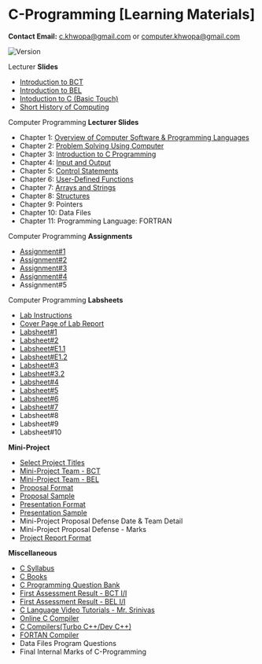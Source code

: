 # C-Programming [Learning Materials]

**Contact Email:** c.khwopa@gmail.com or computer.khwopa@gmail.com

 ![Version](https://img.shields.io/badge/version-2.0-blue.svg)

Lecturer **Slides**
- [Introduction to BCT](https://github.com/KCE/C/blob/master/BCT_Computer_Engineering.pdf)
- [Introduction to BEL](https://github.com/KCE/C/blob/master/BEL_Electrical_Engineering.pdf)
- [Intoduction to C (Basic Touch)](https://github.com/KCE/C/blob/master/Introduction_to_C_Programming.pdf)
- [Short History of Computing](https://github.com/KCE/C/blob/master/Short_History_of_Computing.pdf)

Computer Programming **Lecturer Slides**
- Chapter 1: [Overview of Computer Software & Programming Languages](https://github.com/KCE/C/blob/master/Ch1_Overview_of_Computer_Software_and_Programming_Language.pdf)
- Chapter 2: [Problem Solving Using Computer](https://github.com/KCE/C/blob/master/Ch2_Problem_Solving_Using_Computer.pdf)
- Chapter 3: [Introduction to C Programming](https://github.com/KCE/C/blob/master/Ch3_Introduction_to_C_Programming.pdf)
- Chapter 4: [Input and Output](https://github.com/KCE/C/blob/master/Ch4_Input_and_Output.pdf)
- Chapter 5: [Control Statements](https://github.com/KCE/C/blob/master/Ch5_Control_Statements.pdf)
- Chapter 6: [User-Defined Functions](https://github.com/KCE/C/blob/master/Ch6_User_Defined_Functions.pdf)
- Chapter 7: [Arrays and Strings](https://github.com/KCE/C/blob/master/Ch7_Arrays_and_Strings.pdf)
- Chapter 8: [Structures](https://github.com/KCE/C/blob/master/Ch8_Structures.pdf)
- Chapter 9: Pointers
- Chapter 10: Data Files
- Chapter 11: Programming Language: FORTRAN

Computer Programming **Assignments**
- [Assignment#1](https://github.com/KCE/C/blob/master/Assignment_1.pdf)
- [Assignment#2](https://github.com/KCE/C/blob/master/Assignment_2.pdf)
- [Assignment#3](https://github.com/KCE/C/blob/master/Assignment_3.pdf)
- [Assignment#4](https://github.com/KCE/C/blob/master/Assignment_4.pdf)
- Assignment#5

Computer Programming **Labsheets**
- [Lab Instructions](https://github.com/KCE/C/blob/master/Lab_Instructions.pdf)
- [Cover Page of Lab Report](https://github.com/KCE/C/blob/master/Cover_Page_of_Lab_Report.pdf)
- [Labsheet#1](https://github.com/KCE/C/blob/master/Labsheet_1.pdf)
- [Labsheet#2](https://github.com/KCE/C/blob/master/Labsheet_2.pdf)
- [Labsheet#E1.1](https://github.com/KCE/C/blob/master/Labsheet_E1.1.pdf)
- [Labsheet#E1.2](https://github.com/KCE/C/blob/master/Labsheet_E1.2.pdf)
- [Labsheet#3](https://github.com/KCE/C/blob/master/Labsheet_3.pdf)
- [Labsheet#3.2](https://github.com/KCE/C/blob/master/Labsheet_3.2.pdf)
- [Labsheet#4](https://github.com/KCE/C/blob/master/Labsheet_4.pdf)
- [Labsheet#5](https://github.com/KCE/C/blob/master/Labsheet_5.pdf)
- [Labsheet#6](https://github.com/KCE/C/blob/master/Labsheet_6.pdf)
- [Labsheet#7](https://github.com/KCE/C/blob/master/Labsheet_7.pdf)
- Labsheet#8
- Labsheet#9
- Labsheet#10

**Mini-Project**
- [Select Project Titles](https://github.com/KCE/C/issues/7)
- [Mini-Project Team - BCT](https://github.com/KCE/C/blob/master/Mini_Project_Team_BCT.pdf)
- [Mini-Project Team - BEL](https://github.com/KCE/C/blob/master/Mini_Project_Team_BEL.pdf)
- [Proposal Format](https://drive.google.com/file/d/1hW2ivtfwjxNxQ09_eKIHQqZtGUK9U9LX/view?usp=sharing)
- [Proposal Sample](https://drive.google.com/file/d/1I_c2ICOGeGwBkW0tCM_f3v0Z2TBRlIB3/view?usp=sharing)
- [Presentation Format](https://drive.google.com/file/d/1zIPpnIvtOX3uGDxn_Xl5Zq408kBy_5JV/view?usp=sharing)
- [Presentation Sample](https://drive.google.com/file/d/1aMDTYm-qgx-PZSj-jidrMokG2iQyBhFH/view?usp=sharing)
- Mini-Project Proposal Defense Date & Team Detail
- Mini-Project Proposal Defense - Marks
- [Project Report Format](https://drive.google.com/file/d/1EdgNBNvSogAdGpSETENOCaqPf_zmEEuv/view?usp=sharing)

**Miscellaneous**
- [C Syllabus](https://github.com/KCE/C/blob/master/C_Programming_Syllabus.pdf)
- [C Books](https://github.com/KCE/C/issues/9)
- [C Programming Question Bank](https://drive.google.com/drive/folders/1toajMBDZ2Oap663ZuJxVKWqDSYgfCL-9?usp=sharing)
- [First Assessment Result - BCT I/I](https://github.com/KCE/C/blob/master/C_1stA_BCT.pdf)
- [First Assessment Result - BEL I/I](https://github.com/KCE/C/blob/master/C_1stA_BEL.pdf)
- [C Language Video Tutorials - Mr. Srinivas](https://www.youtube.com/watch?v=si-KFFOW2gw&list=PLVlQHNRLflP8IGz6OXwlV_lgHgc72aXlh)
- [Online C Compiler](https://www.tutorialspoint.com/compile_c_online.php)
- [C Compilers(Turbo C++/Dev C++)](https://drive.google.com/drive/folders/1m5-boSHxtAF4zzWgXlK5pEzyZDWv10uo?usp=sharing)
- [FORTAN Compiler](https://drive.google.com/file/d/1B4kzcTUbM60qSxlhalj8kbIxItseH4H2/view?usp=sharing)
- Data Files Program Questions
- Final Internal Marks of C-Programming
